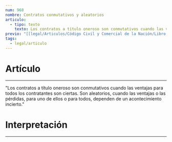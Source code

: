 ```yaml
---
num: 968
nombre: Contratos conmutativos y aleatorios
articulo:
  - tipo: texto
    texto: Los contratos a título oneroso son conmutativos cuando las ventajas para todos los contratantes son ciertas. Son aleatorios, cuando las ventajas o las pérdidas, para uno de ellos o para todos, dependen de un acontecimiento incierto.
previo: "[[legal/Articulos/Código Civil y Comercial de la Nación/Libro Tercero/Título 2/Capítulo 2/Capítulo 2, Clasificación de los contratos.md|Capítulo 2, Clasificación de los contratos]]"
tags:
  - legal/articulo
---
```

# Artículo
---
"Los contratos a título oneroso son conmutativos cuando las ventajas para todos los contratantes son ciertas. Son aleatorios, cuando las ventajas o las pérdidas, para uno de ellos o para todos, dependen de un acontecimiento incierto."

# Interpretación
---
